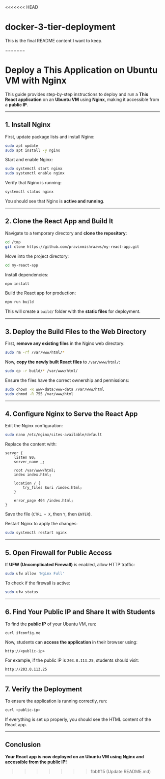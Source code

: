 <<<<<<< HEAD
# docker-3-tier-deployment
This is the final README content I want to keep.

=======

# **Deploy a This Application on Ubuntu VM with Nginx**

This guide provides step-by-step instructions to deploy and run a **This React application** on an **Ubuntu VM** using **Nginx**, making it accessible from a **public IP**.

---

## **1. Install Nginx**
First, update package lists and install Nginx:

```sh
sudo apt update
sudo apt install -y nginx
```

Start and enable Nginx:

```sh
sudo systemctl start nginx
sudo systemctl enable nginx
```

Verify that Nginx is running:

```sh
systemctl status nginx
```

You should see that Nginx is **active and running**.

---

## **2. Clone the React App and Build It**
Navigate to a temporary directory and **clone the repository**:

```sh
cd /tmp
git clone https://github.com/pravinmishraaws/my-react-app.git
```

Move into the project directory:

```sh
cd my-react-app
```

Install dependencies:

```sh
npm install
```

Build the React app for production:

```sh
npm run build
```

This will create a `build/` folder with the **static files** for deployment.

---

## **3. Deploy the Build Files to the Web Directory**
First, **remove any existing files** in the Nginx web directory:

```sh
sudo rm -rf /var/www/html/*
```

Now, **copy the newly built React files** to `/var/www/html/`:

```sh
sudo cp -r build/* /var/www/html/
```

Ensure the files have the correct ownership and permissions:

```sh
sudo chown -R www-data:www-data /var/www/html
sudo chmod -R 755 /var/www/html
```

---

## **4. Configure Nginx to Serve the React App**
Edit the Nginx configuration:

```sh
sudo nano /etc/nginx/sites-available/default
```

Replace the content with:

```nginx
server {
    listen 80;
    server_name _;

    root /var/www/html;
    index index.html;

    location / {
        try_files $uri /index.html;
    }

    error_page 404 /index.html;
}
```

Save the file (`CTRL + X`, then `Y`, then `ENTER`).

Restart Nginx to apply the changes:

```sh
sudo systemctl restart nginx
```

---

## **5. Open Firewall for Public Access**
If **UFW (Uncomplicated Firewall)** is enabled, allow HTTP traffic:

```sh
sudo ufw allow 'Nginx Full'
```

To check if the firewall is active:

```sh
sudo ufw status
```

---

## **6. Find Your Public IP and Share It with Students**
To find the **public IP** of your Ubuntu VM, run:

```sh
curl ifconfig.me
```

Now, students can **access the application** in their browser using:

```
http://<public-ip>
```

For example, if the public IP is `203.0.113.25`, students should visit:

```
http://203.0.113.25
```

---

## **7. Verify the Deployment**
To ensure the application is running correctly, run:

```sh
curl <public-ip>
```

If everything is set up properly, you should see the HTML content of the React app.

---

## **Conclusion**
**Your React app is now deployed on an Ubuntu VM using Nginx and accessible from the public IP!**   
>>>>>>> 1bbff15 (Update README.md)
